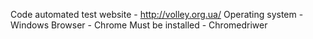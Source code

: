 Code automated test website - http://volley.org.ua/
Operating system - Windows
Browser - Chrome
Must be installed - Chromedriwer
